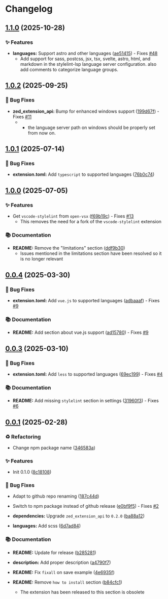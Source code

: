 # Changelog

## [1.1.0](https://github.com/florian-sanders/zed-stylelint/compare/1.0.2...1.1.0) (2025-10-28)


### ✨ Features

* **languages:** Support astro and other languages ([ae51415](https://github.com/florian-sanders/zed-stylelint/commit/ae51415f9f3dd38bc024fa83d3914fc231793ebb)) - Fixes [#48](https://github.com/florian-sanders/zed-stylelint/issues/48) 
  * Add support for sass, postcss, jsx, tsx, svelte, astro, html,
and markdown in the stylelint-lsp language server configuration.
also add comments to categorize language groups.


## [1.0.2](https://github.com/florian-sanders/zed-stylelint/compare/1.0.1...1.0.2) (2025-09-25)


### 🐛 Bug Fixes

* **zed_extension_api:** Bump for enhanced windows support ([199d67f](https://github.com/florian-sanders/zed-stylelint/commit/199d67f18a4c5cd895f24fff8a8ed250f4050a9b)) - Fixes [#11](https://github.com/florian-sanders/zed-stylelint/issues/11) 
  * - the language server path on windows should be properly set from now
  on.


## [1.0.1](https://github.com/florian-sanders/zed-stylelint/compare/1.0.0...1.0.1) (2025-07-14)


### 🐛 Bug Fixes

* **extension.toml:** Add `typescript` to supported languages ([76b0c74](https://github.com/florian-sanders/zed-stylelint/commit/76b0c74827a24691c976724c2e124e14e1304d57))


## [1.0.0](https://github.com/florian-sanders/zed-stylelint/compare/0.0.4...1.0.0) (2025-07-05)


### ✨ Features

* Get `vscode-stylelint` from `open-vsx` ([f69b19c](https://github.com/florian-sanders/zed-stylelint/commit/f69b19c5eda5c5d31ed0a9e774295ecc98cb3d64)) - Fixes [#13](https://github.com/florian-sanders/zed-stylelint/issues/13) 
  * This removes the need for a fork of the `vscode-stylelint` extension

### 📚 Documentation

* **README:** Remove the "limitations" section ([ddf9b30](https://github.com/florian-sanders/zed-stylelint/commit/ddf9b300308f1ae36ca3d27af5a617ca90bca12c))
  * Issues mentioned in the limitations section have been resolved so it is
no longer relevant


## [0.0.4](https://github.com/florian-sanders/zed-stylelint/compare/0.0.3...0.0.4) (2025-03-30)


### 🐛 Bug Fixes

* **extension.toml:** Add `vue.js` to supported languages ([adbaaaf](https://github.com/florian-sanders/zed-stylelint/commit/adbaaaf60ffee4a72540dc37a6887f0d64a6ab89)) - Fixes [#9](https://github.com/florian-sanders/zed-stylelint/issues/9) 

### 📚 Documentation

* **README:** Add section about vue.js support ([ad15780](https://github.com/florian-sanders/zed-stylelint/commit/ad15780f9b0f1bb47673d9c089cc0eceaac45962)) - Fixes [#9](https://github.com/florian-sanders/zed-stylelint/issues/9) 


## [0.0.3](https://github.com/florian-sanders/zed-stylelint/compare/0.0.2...0.0.3) (2025-03-10)


### 🐛 Bug Fixes

* **extension.toml:** Add `less` to supported languages ([69ec199](https://github.com/florian-sanders/zed-stylelint/commit/69ec1999494f1c4aa718d9b11192af4f3c71903c)) - Fixes [#4](https://github.com/florian-sanders/zed-stylelint/issues/4) 

### 📚 Documentation

* **README:** Add missing `stylelint` section in settings ([31960f3](https://github.com/florian-sanders/zed-stylelint/commit/31960f310d5907d817a410ce5e9cc5fd2e5240d6)) - Fixes [#6](https://github.com/florian-sanders/zed-stylelint/issues/6) 


## [0.0.1](https://github.com/florian-sanders/zed-stylelint/compare/...0.0.1) (2025-02-28)


### ♻️ Refactoring

* Change npm package name ([346583a](https://github.com/florian-sanders/zed-stylelint/commit/346583ac6748fff0aad902b4732a472670ef96a8))

### ✨ Features

* Init 0.1.0 ([8c18108](https://github.com/florian-sanders/zed-stylelint/commit/8c181086f883d0397016d086e9bb7ca6cfc69910))

### 🐛 Bug Fixes

* Adapt to github repo renaming ([187c44d](https://github.com/florian-sanders/zed-stylelint/commit/187c44d5e55ecb15d1927af9feaa8081cc2999b3))

* Switch to npm package instead of github release ([e0bf9f5](https://github.com/florian-sanders/zed-stylelint/commit/e0bf9f5f436b0519bd3d2300078e5cec55f7f664)) - Fixes [#2](https://github.com/florian-sanders/zed-stylelint/issues/2) 

* **dependencies:** Upgrade `zed_extension_api` to `0.2.0` ([ba88a12](https://github.com/florian-sanders/zed-stylelint/commit/ba88a12e7b0f64a610eeba7f2b2db2f0dd087f13))

* **languages:** Add scss ([6d7ad84](https://github.com/florian-sanders/zed-stylelint/commit/6d7ad845a34662093547bdd81cfeaffea99e658c))

### 📚 Documentation

* **README:** Update for release ([b285281](https://github.com/florian-sanders/zed-stylelint/commit/b285281df9dbce1163b06099eb592319d13005dc))

* **description:** Add proper description ([a4790f7](https://github.com/florian-sanders/zed-stylelint/commit/a4790f7e5d4cdbfb121d99caf2d797a51efc6655))

* **README:** Fix `fixall` on save example ([4e6935f](https://github.com/florian-sanders/zed-stylelint/commit/4e6935f65b729051d1b2b783fff0ae39e222a56e))

* **README:** Remove `how to install` section ([b84cfc1](https://github.com/florian-sanders/zed-stylelint/commit/b84cfc15a377e985fb422bcf3e5af63b795c4f16))
  * The extension has been released to this section is obsolete


